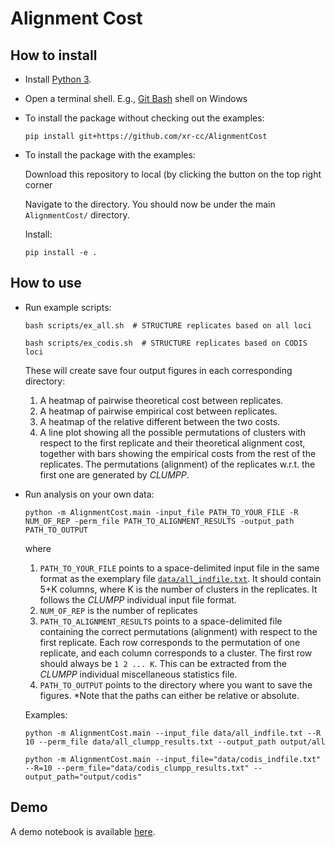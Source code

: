 # Alignment Cost

## How to install

* Install [Python 3](https://www.python.org/downloads/).
* Open a terminal shell. E.g., [Git Bash](https://git-scm.com/downloads) shell on Windows

* To install the package without checking out the examples:

  ```pip install git+https://github.com/xr-cc/AlignmentCost```

* To install the package with the examples:
 
  Download this repository to local (by clicking the button on the top right corner

  Navigate to the directory. You should now be under the main ```AlignmentCost/``` directory.
  
  Install:
  ```
  pip install -e .
  ```

## How to use
* Run example scripts:
  ```
  bash scripts/ex_all.sh  # STRUCTURE replicates based on all loci
  ```
  ```
  bash scripts/ex_codis.sh  # STRUCTURE replicates based on CODIS loci
  ```
  These will create save four output figures in each corresponding directory:
  1. A heatmap of pairwise theoretical cost between replicates.
  2. A heatmap of pairwise empirical cost between replicates.
  3. A heatmap of the relative different between the two costs.
  4. A line plot showing all the possible permutations of clusters with respect to the first replicate and their theoretical alignment cost, together with bars showing the empirical costs from the rest of the replicates. The permutations (alignment) of the replicates w.r.t. the first one are generated by *CLUMPP*.

* Run analysis on your own data:
  ```
  python -m AlignmentCost.main -input_file PATH_TO_YOUR_FILE -R NUM_OF_REP -perm_file PATH_TO_ALIGNMENT_RESULTS -output_path PATH_TO_OUTPUT
  ```
  where 
  1. ```PATH_TO_YOUR_FILE``` points to a space-delimited input file in the same format as the exemplary file  [```data/all_indfile.txt```](data/all_indfile.txt). It should contain 5+K columns, where K is the number of clusters in the replicates. It follows the *CLUMPP* individual input file format.
  2. ```NUM_OF_REP``` is the number of replicates
  3. ```PATH_TO_ALIGNMENT_RESULTS``` points to a space-delimited file containing the correct permutations (alignment) with respect to the first replicate. Each row corresponds to the permutation of one replicate, and each column corresponds to a cluster. The first row should always be ```1 2 ... K```. This can be extracted from the *CLUMPP* individual miscellaneous statistics file.
  4. ```PATH_TO_OUTPUT``` points to the directory where you want to save the figures.
  *Note that the paths can either be relative or absolute.
  
  Examples:
    ```
    python -m AlignmentCost.main --input_file data/all_indfile.txt --R 10 --perm_file data/all_clumpp_results.txt --output_path output/all
    ```
    ```
    python -m AlignmentCost.main --input_file="data/codis_indfile.txt" --R=10 --perm_file="data/codis_clumpp_results.txt" --output_path="output/codis" 
    ```

## Demo 

A demo notebook is available [here](Alignment_Cost_Demo.ipynb).


